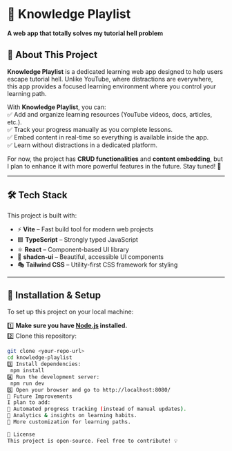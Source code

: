 # 🎵 Knowledge Playlist  

**A web app that totally solves my tutorial hell problem**  

## 🚀 About This Project  

**Knowledge Playlist** is a dedicated learning web app designed to help users escape tutorial hell. Unlike YouTube, where distractions are everywhere, this app provides a focused learning environment where you control your learning path.  

With **Knowledge Playlist**, you can:  
✅ Add and organize learning resources (YouTube videos, docs, articles, etc.).  
✅ Track your progress manually as you complete lessons.  
✅ Embed content in real-time so everything is available inside the app.  
✅ Learn without distractions in a dedicated platform.  

For now, the project has **CRUD functionalities** and **content embedding**, but I plan to enhance it with more powerful features in the future. Stay tuned! 🚀  

---

## 🛠️ Tech Stack  

This project is built with:  
- ⚡ **Vite** – Fast build tool for modern web projects  
- 🟦 **TypeScript** – Strongly typed JavaScript  
- ⚛️ **React** – Component-based UI library  
- 🎨 **shadcn-ui** – Beautiful, accessible UI components  
- 🎭 **Tailwind CSS** – Utility-first CSS framework for styling  

---

## 🔧 Installation & Setup  

To set up this project on your local machine:  

1️⃣ **Make sure you have [Node.js](https://nodejs.org/) installed.**  
2️⃣ Clone this repository:  
   ```sh
   git clone <your-repo-url>
   cd knowledge-playlist
3️⃣ Install dependencies:
    npm install
4️⃣ Run the development server:
    npm run dev
5️⃣ Open your browser and go to http://localhost:8080/
📌 Future Improvements
I plan to add:
🔹 Automated progress tracking (instead of manual updates).
🔹 Analytics & insights on learning habits.
🔹 More customization for learning paths.

📝 License
This project is open-source. Feel free to contribute! 💡









